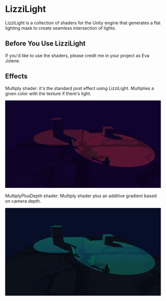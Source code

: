# LizziLight

LizziLight is a collection of shaders for the Unity engine that generates a flat lighting mask to create seamless intersection of lights.

## Before You Use LizziLight

If you'd like to use the shaders, please credit me in your project as Eva Jolene.

## Effects

Multiply shader: it's the standard post effect using LizziLight. Multiplies a given color with the texture if there's light.

![Image showing the described lighting effect](https://github.com/evajolene/lizzi-light/blob/main/GitHubImages/Multiply.png)

MultiplyPlusDepth shader: Multiply shader plus an additive gradient based on camera depth.

![Image showing the described lighting effect](https://github.com/evajolene/lizzi-light/blob/main/GitHubImages/MultiplyPlusDepth.png)
